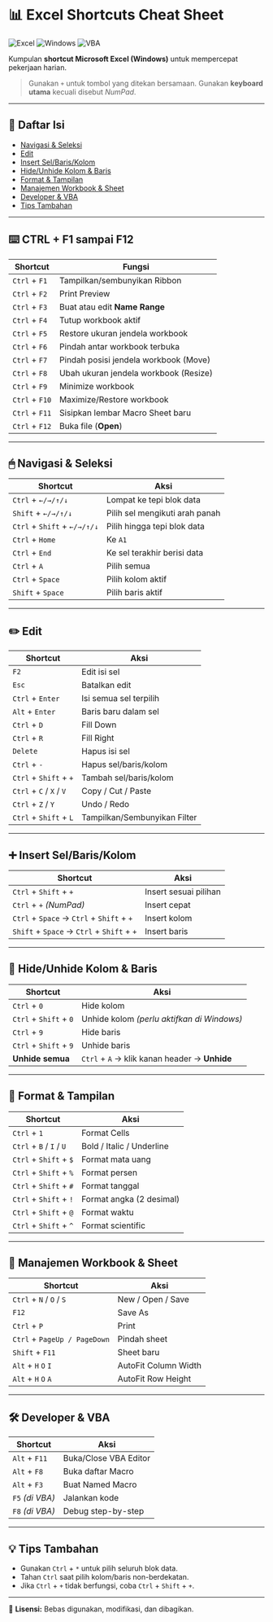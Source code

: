 # 📊 Excel Shortcuts Cheat Sheet

![Excel](https://img.shields.io/badge/Microsoft%20Excel-217346?style=for-the-badge&logo=microsoft-excel&logoColor=white)
![Windows](https://img.shields.io/badge/Windows-0078D6?style=for-the-badge&logo=windows&logoColor=white)
![VBA](https://img.shields.io/badge/VBA-1E4D92?style=for-the-badge&logo=microsoft&logoColor=white)

Kumpulan **shortcut Microsoft Excel (Windows)** untuk mempercepat pekerjaan harian.  
> Gunakan `+` untuk tombol yang ditekan bersamaan. Gunakan **keyboard utama** kecuali disebut *NumPad*.

---



## 📌 Daftar Isi
- [Navigasi & Seleksi](#navigasi--seleksi)
- [Edit](#edit)
- [Insert Sel/Baris/Kolom](#insert-selbariskolom)
- [Hide/Unhide Kolom & Baris](#hideunhide-kolom--baris)
- [Format & Tampilan](#format--tampilan)
- [Manajemen Workbook & Sheet](#manajemen-workbook--sheet)
- [Developer & VBA](#developer--vba)
- [Tips Tambahan](#tips-tambahan)


---

## ⌨️ CTRL + F1 sampai F12
| Shortcut       | Fungsi                                |
| -------------- | ------------------------------------- |
| `Ctrl` + `F1`  | Tampilkan/sembunyikan Ribbon          |
| `Ctrl` + `F2`  | Print Preview                         |
| `Ctrl` + `F3`  | Buat atau edit **Name Range**         |
| `Ctrl` + `F4`  | Tutup workbook aktif                  |
| `Ctrl` + `F5`  | Restore ukuran jendela workbook       |
| `Ctrl` + `F6`  | Pindah antar workbook terbuka         |
| `Ctrl` + `F7`  | Pindah posisi jendela workbook (Move) |
| `Ctrl` + `F8`  | Ubah ukuran jendela workbook (Resize) |
| `Ctrl` + `F9`  | Minimize workbook                     |
| `Ctrl` + `F10` | Maximize/Restore workbook             |
| `Ctrl` + `F11` | Sisipkan lembar Macro Sheet baru      |
| `Ctrl` + `F12` | Buka file (**Open**)                  |

---

## 🖱 Navigasi & Seleksi
| Shortcut | Aksi |
|---|---|
| `Ctrl` + `←/→/↑/↓` | Lompat ke tepi blok data |
| `Shift` + `←/→/↑/↓` | Pilih sel mengikuti arah panah |
| `Ctrl` + `Shift` + `←/→/↑/↓` | Pilih hingga tepi blok data |
| `Ctrl` + `Home` | Ke `A1` |
| `Ctrl` + `End` | Ke sel terakhir berisi data |
| `Ctrl` + `A` | Pilih semua |
| `Ctrl` + `Space` | Pilih kolom aktif |
| `Shift` + `Space` | Pilih baris aktif |

---

## ✏️ Edit
| Shortcut | Aksi |
|---|---|
| `F2` | Edit isi sel |
| `Esc` | Batalkan edit |
| `Ctrl` + `Enter` | Isi semua sel terpilih |
| `Alt` + `Enter` | Baris baru dalam sel |
| `Ctrl` + `D` | Fill Down |
| `Ctrl` + `R` | Fill Right |
| `Delete` | Hapus isi sel |
| `Ctrl` + `-` | Hapus sel/baris/kolom |
| `Ctrl` + `Shift` + `+` | Tambah sel/baris/kolom |
| `Ctrl` + `C` / `X` / `V` | Copy / Cut / Paste |
| `Ctrl` + `Z` / `Y` | Undo / Redo |
| `Ctrl` + `Shift` + `L` | Tampilkan/Sembunyikan Filter |

---

## ➕ Insert Sel/Baris/Kolom
| Shortcut | Aksi |
|---|---|
| `Ctrl` + `Shift` + `+` | Insert sesuai pilihan |
| `Ctrl` + `+` *(NumPad)* | Insert cepat |
| `Ctrl` + `Space` → `Ctrl` + `Shift` + `+` | Insert kolom |
| `Shift` + `Space` → `Ctrl` + `Shift` + `+` | Insert baris |

---

## 👀 Hide/Unhide Kolom & Baris
| Shortcut | Aksi |
|---|---|
| `Ctrl` + `0` | Hide kolom |
| `Ctrl` + `Shift` + `0` | Unhide kolom *(perlu aktifkan di Windows)* |
| `Ctrl` + `9` | Hide baris |
| `Ctrl` + `Shift` + `9` | Unhide baris |
| **Unhide semua** | `Ctrl` + `A` → klik kanan header → **Unhide** |

---

## 🎨 Format & Tampilan
| Shortcut | Aksi |
|---|---|
| `Ctrl` + `1` | Format Cells |
| `Ctrl` + `B` / `I` / `U` | Bold / Italic / Underline |
| `Ctrl` + `Shift` + `$` | Format mata uang |
| `Ctrl` + `Shift` + `%` | Format persen |
| `Ctrl` + `Shift` + `#` | Format tanggal |
| `Ctrl` + `Shift` + `!` | Format angka (2 desimal) |
| `Ctrl` + `Shift` + `@` | Format waktu |
| `Ctrl` + `Shift` + `^` | Format scientific |

---

## 📂 Manajemen Workbook & Sheet
| Shortcut | Aksi |
|---|---|
| `Ctrl` + `N` / `O` / `S` | New / Open / Save |
| `F12` | Save As |
| `Ctrl` + `P` | Print |
| `Ctrl` + `PageUp / PageDown` | Pindah sheet |
| `Shift` + `F11` | Sheet baru |
| `Alt` + `H` `O` `I` | AutoFit Column Width |
| `Alt` + `H` `O` `A` | AutoFit Row Height |

---

## 🛠 Developer & VBA
| Shortcut | Aksi |
|---|---|
| `Alt` + `F11` | Buka/Close VBA Editor |
| `Alt` + `F8` | Buka daftar Macro |
| `Alt` + `F3` | Buat Named Macro |
| `F5` *(di VBA)* | Jalankan kode |
| `F8` *(di VBA)* | Debug step-by-step |

---

## 💡 Tips Tambahan
- Gunakan `Ctrl` + `*` untuk pilih seluruh blok data.
- Tahan `Ctrl` saat pilih kolom/baris non-berdekatan.
- Jika `Ctrl` + `+` tidak berfungsi, coba `Ctrl` + `Shift` + `+`.

---

📄 **Lisensi:** Bebas digunakan, modifikasi, dan dibagikan.
